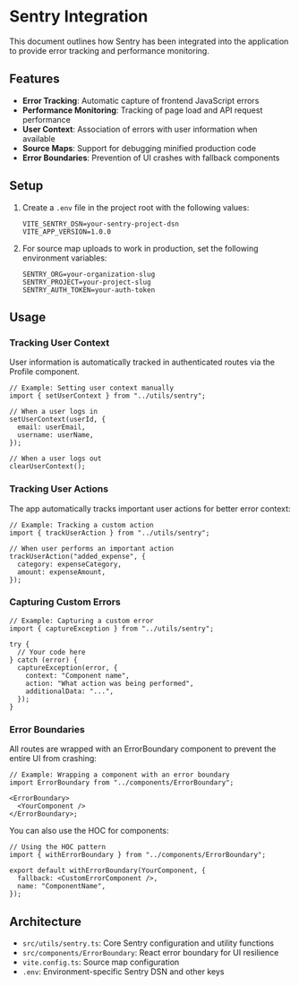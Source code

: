# Sentry Integration

This document outlines how Sentry has been integrated into the application to provide error tracking and performance monitoring.

## Features

- **Error Tracking**: Automatic capture of frontend JavaScript errors
- **Performance Monitoring**: Tracking of page load and API request performance
- **User Context**: Association of errors with user information when available
- **Source Maps**: Support for debugging minified production code
- **Error Boundaries**: Prevention of UI crashes with fallback components

## Setup

1. Create a `.env` file in the project root with the following values:

   ```
   VITE_SENTRY_DSN=your-sentry-project-dsn
   VITE_APP_VERSION=1.0.0
   ```

2. For source map uploads to work in production, set the following environment variables:
   ```
   SENTRY_ORG=your-organization-slug
   SENTRY_PROJECT=your-project-slug
   SENTRY_AUTH_TOKEN=your-auth-token
   ```

## Usage

### Tracking User Context

User information is automatically tracked in authenticated routes via the Profile component.

```tsx
// Example: Setting user context manually
import { setUserContext } from "../utils/sentry";

// When a user logs in
setUserContext(userId, {
  email: userEmail,
  username: userName,
});

// When a user logs out
clearUserContext();
```

### Tracking User Actions

The app automatically tracks important user actions for better error context:

```tsx
// Example: Tracking a custom action
import { trackUserAction } from "../utils/sentry";

// When user performs an important action
trackUserAction("added_expense", {
  category: expenseCategory,
  amount: expenseAmount,
});
```

### Capturing Custom Errors

```tsx
// Example: Capturing a custom error
import { captureException } from "../utils/sentry";

try {
  // Your code here
} catch (error) {
  captureException(error, {
    context: "Component name",
    action: "What action was being performed",
    additionalData: "...",
  });
}
```

### Error Boundaries

All routes are wrapped with an ErrorBoundary component to prevent the entire UI from crashing:

```tsx
// Example: Wrapping a component with an error boundary
import ErrorBoundary from "../components/ErrorBoundary";

<ErrorBoundary>
  <YourComponent />
</ErrorBoundary>;
```

You can also use the HOC for components:

```tsx
// Using the HOC pattern
import { withErrorBoundary } from "../components/ErrorBoundary";

export default withErrorBoundary(YourComponent, {
  fallback: <CustomErrorComponent />,
  name: "ComponentName",
});
```

## Architecture

- `src/utils/sentry.ts`: Core Sentry configuration and utility functions
- `src/components/ErrorBoundary`: React error boundary for UI resilience
- `vite.config.ts`: Source map configuration
- `.env`: Environment-specific Sentry DSN and other keys
